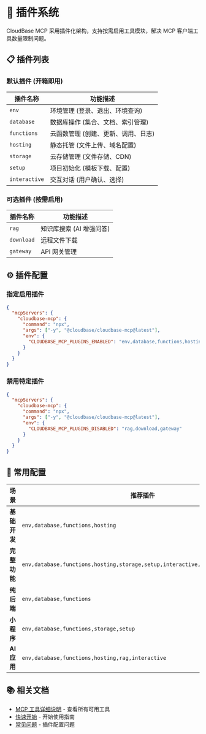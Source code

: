 # 🔌 插件系统

CloudBase MCP 采用插件化架构，支持按需启用工具模块，解决 MCP 客户端工具数量限制问题。

## 📋 插件列表

### 默认插件 (开箱即用)

| 插件名称 | 功能描述 |
|----------|----------|
| `env` | 环境管理 (登录、退出、环境查询) |
| `database` | 数据库操作 (集合、文档、索引管理) |
| `functions` | 云函数管理 (创建、更新、调用、日志) |
| `hosting` | 静态托管 (文件上传、域名配置) |
| `storage` | 云存储管理 (文件存储、CDN) |
| `setup` | 项目初始化 (模板下载、配置) |
| `interactive` | 交互对话 (用户确认、选择) |

### 可选插件 (按需启用)

| 插件名称 | 功能描述 |
|----------|----------|
| `rag` | 知识库搜索 (AI 增强问答) |
| `download` | 远程文件下载 |
| `gateway` | API 网关管理 |

## ⚙️ 插件配置

### 指定启用插件

```json
{
  "mcpServers": {
    "cloudbase-mcp": {
      "command": "npx",
      "args": ["-y", "@cloudbase/cloudbase-mcp@latest"],
      "env": {
        "CLOUDBASE_MCP_PLUGINS_ENABLED": "env,database,functions,hosting"
      }
    }
  }
}
```

### 禁用特定插件

```json
{
  "mcpServers": {
    "cloudbase-mcp": {
      "command": "npx",
      "args": ["-y", "@cloudbase/cloudbase-mcp@latest"],
      "env": {
        "CLOUDBASE_MCP_PLUGINS_DISABLED": "rag,download,gateway"
      }
    }
  }
}
```

## 🎯 常用配置

| 场景 | 推荐插件 |
|------|----------|
| **基础开发** | `env,database,functions,hosting` |
| **完整功能** | `env,database,functions,hosting,storage,setup,interactive,rag,download,gateway` |
| **纯后端** | `env,database,functions` |
| **小程序** | `env,database,functions,storage,setup` |
| **AI 应用** | `env,database,functions,hosting,rag,interactive` |

## 📚 相关文档

- [MCP 工具详细说明](mcp-tools.md) - 查看所有可用工具
- [快速开始](getting-started.md) - 开始使用指南
- [常见问题](faq.md) - 插件配置问题 
